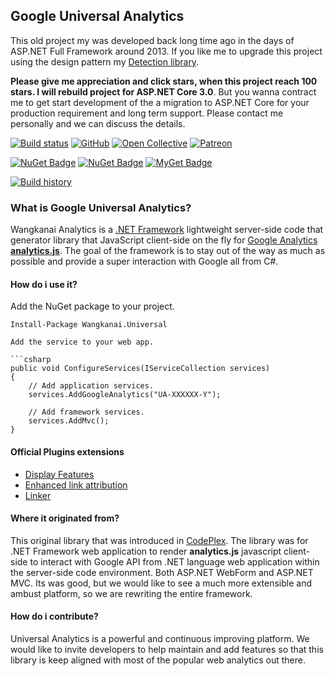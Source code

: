 ## Google Universal Analytics

This old project my was developed back long time ago in the days of ASP.NET Full Framework around 2013. If you like me to upgrade this project using the design pattern my [Detection library](https://github.com/wangkanai/Detection). 

**Please give me appreciation and click stars, when this project reach 100 stars. I will rebuild project for ASP.NET Core 3.0**.
But you wanna contract me to get start development of the a migration to ASP.NET Core for your production requirement and long term support. Please contact me personally and we can discuss the details.  

[![Build status](https://ci.appveyor.com/api/projects/status/k7vt83ntq336pvid?svg=true)](https://ci.appveyor.com/project/wangkanai/universal)
[![GitHub](https://img.shields.io/github/license/wangkanai/universal)](https://github.com/wangkanai/universal/blob/master/LICENSE)
[![Open Collective](https://img.shields.io/badge/open%20collective-support%20me-3385FF.svg)](https://opencollective.com/wangkanai)
[![Patreon](https://img.shields.io/badge/patreon-support%20me-d9643a.svg)](https://www.patreon.com/wangkanai)

[![NuGet Badge](https://buildstats.info/nuget/wangkanai.universal)](https://www.nuget.org/packages/wangkanai.universal)
[![NuGet Badge](https://buildstats.info/nuget/wangkanai.universal?includePreReleases=true)](https://www.nuget.org/packages/wangkanai.universal)
[![MyGet Badge](https://buildstats.info/myget/wangkanai/Wangkanai.universal)](https://www.myget.org/feed/wangkanai/package/nuget/Wangkanai.universal)

[![Build history](https://buildstats.info/appveyor/chart/wangkanai/universal)](https://ci.appveyor.com/project/wangkanai/universal/history)

### What is Google Universal Analytics?

Wangkanai Analytics is a [.NET Framework](https://docs.microsoft.com/en-gb/aspnet/overview) lightweight server-side code that generator library that JavaScript client-side on the fly for [Google Analytics **analytics.js**](https://developers.google.com/analytics/devguides/collection/analyticsjs/). The goal of the framework is to stay out of the way as much as possible and provide a super interaction with Google all from C#.

#### How do i use it?

Add the NuGet package to your project.

```console
Install-Package Wangkanai.Universal

Add the service to your web app.

```csharp
public void ConfigureServices(IServiceCollection services)
{
    // Add application services.
    services.AddGoogleAnalytics("UA-XXXXXX-Y");

    // Add framework services.
    services.AddMvc();    
}
```

#### Official Plugins extensions
- [Display Features](https://developers.google.com/analytics/devguides/collection/analyticsjs/display-features)
- [Enhanced link attribution](https://developers.google.com/analytics/devguides/collection/analyticsjs/enhanced-link-attribution)
- [Linker](https://developers.google.com/analytics/devguides/collection/analyticsjs/linker)

#### Where it originated from?
This original library that was introduced in [CodePlex](https://archive.codeplex.com/?p=universalanalytics). The library was for .NET Framework web application to render **analytics.js** javascript client-side to interact with Google API from .NET language web application within the server-side code environment. Both ASP.NET WebForm and ASP.NET MVC. Its was good, but we would like to see a much more extensible and ambust platform, so we are rewriting the entire framework.

#### How do i contribute?
Universal Analytics is a powerful and continuous improving platform. We would like to invite developers to help maintain and add features so that this library is keep aligned with most of the popular web analytics out there. 

